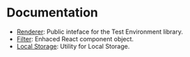 # Documentation

* [Renderer](./renderer.md): Public inteface for the Test Environment library.
* [Filter](./filter.md): Enhaced React component object.
* [Local Storage](./localStorage.md): Utility for Local Storage.